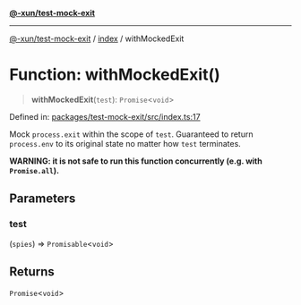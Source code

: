 [**@-xun/test-mock-exit**](../../README.md)

***

[@-xun/test-mock-exit](../../README.md) / [index](../README.md) / withMockedExit

# Function: withMockedExit()

> **withMockedExit**(`test`): `Promise`\<`void`\>

Defined in: [packages/test-mock-exit/src/index.ts:17](https://github.com/Xunnamius/test-utils/blob/e0d4b97bf7015ace9249287f4e65c17da796e247/packages/test-mock-exit/src/index.ts#L17)

Mock `process.exit` within the scope of `test`. Guaranteed to return
`process.env` to its original state no matter how `test` terminates.

**WARNING: it is not safe to run this function concurrently (e.g. with
`Promise.all`).**

## Parameters

### test

(`spies`) => `Promisable`\<`void`\>

## Returns

`Promise`\<`void`\>
